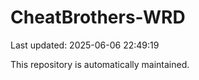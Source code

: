 # CheatBrothers-WRD

Last updated: 2025-06-06 22:49:19

This repository is automatically maintained.
